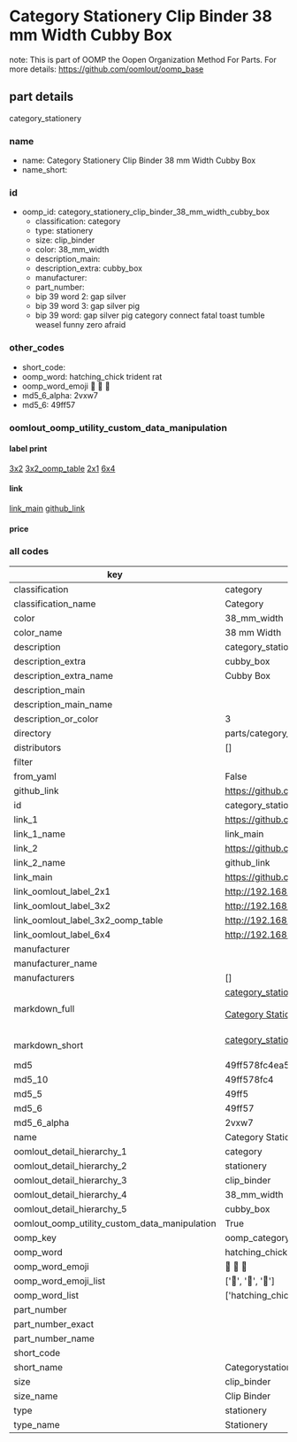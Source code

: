 # Category Stationery Clip Binder 38 mm Width Cubby Box  

note: This is part of OOMP the Oopen Organization Method For Parts. For more details: https://github.com/oomlout/oomp_base

##  part details



category_stationery

### name
* name: Category Stationery Clip Binder 38 mm Width Cubby Box
* name_short: 
### id
* oomp_id: category_stationery_clip_binder_38_mm_width_cubby_box
  * classification: category
  * type: stationery
  * size: clip_binder
  * color: 38_mm_width
  * description_main: 
  * description_extra: cubby_box
  * manufacturer: 
  * part_number: 
  * bip 39 word 2: gap silver
  * bip 39 word 3: gap silver pig
  * bip 39 word: gap silver pig category connect fatal toast tumble weasel funny zero afraid

### other_codes
* short_code: 
* oomp_word: hatching_chick trident rat
* oomp_word_emoji :hatching_chick: :trident: :rat:
* md5_6_alpha: 2vxw7
* md5_6: 49ff57






### oomlout_oomp_utility_custom_data_manipulation
#### label print
[3x2](http://192.168.1.245:1112/?label=oomp%202vxw7)
[3x2_oomp_table](http://192.168.1.107:1112/?label=oomp%202vxw7)
[2x1](http://192.168.1.242:1112/?label=oomp%202vxw7)
[6x4](http://192.168.1.55:1112/?label=oomp%202vxw7)    

#### link

[link_main](https://github.com/oomlout/oomlout_oomp_current_version_messy/tree/main/parts/category_stationery_clip_binder_38_mm_width_cubby_box) [github_link](https://github.com/oomlout/oomlout_oomp_part_src/tree/main/parts/category_stationery_clip_binder_38_mm_width_cubby_box)                             

#### price







### all codes 
| key | value |  
| --- | --- |  
| classification | category |  
| classification_name | Category |  
| color | 38_mm_width |  
| color_name | 38 mm Width |  
| description | category_stationery |  
| description_extra | cubby_box |  
| description_extra_name | Cubby Box |  
| description_main |  |  
| description_main_name |  |  
| description_or_color | 3  |  
| directory | parts/category_stationery_clip_binder_38_mm_width_cubby_box |  
| distributors | [] |  
| filter |  |  
| from_yaml | False |  
| github_link | https://github.com/oomlout/oomlout_oomp_part_src/tree/main/parts/category_stationery_clip_binder_38_mm_width_cubby_box |  
| id | category_stationery_clip_binder_38_mm_width_cubby_box |  
| link_1 | https://github.com/oomlout/oomlout_oomp_current_version_messy/tree/main/parts/category_stationery_clip_binder_38_mm_width_cubby_box |  
| link_1_name | link_main |  
| link_2 | https://github.com/oomlout/oomlout_oomp_part_src/tree/main/parts/category_stationery_clip_binder_38_mm_width_cubby_box |  
| link_2_name | github_link |  
| link_main | https://github.com/oomlout/oomlout_oomp_current_version_messy/tree/main/parts/category_stationery_clip_binder_38_mm_width_cubby_box |  
| link_oomlout_label_2x1 | http://192.168.1.242:1112/?label=oomp%202vxw7 |  
| link_oomlout_label_3x2 | http://192.168.1.245:1112/?label=oomp%202vxw7 |  
| link_oomlout_label_3x2_oomp_table | http://192.168.1.107:1112/?label=oomp%202vxw7 |  
| link_oomlout_label_6x4 | http://192.168.1.55:1112/?label=oomp%202vxw7 |  
| manufacturer |  |  
| manufacturer_name |  |  
| manufacturers | [] |  
| markdown_full | [category_stationery_clip_binder_38_mm_width_cubby_box](https://github.com/oomlout/oomlout_oomp_current_version_messy/tree/main/parts/category_stationery_clip_binder_38_mm_width_cubby_box)<br>[](https://github.com/oomlout/oomlout_oomp_current_version_messy/tree/main/parts/category_stationery_clip_binder_38_mm_width_cubby_box)<br>[Category Stationery Clip Binder 38 Mm Width Cubby Box](https://github.com/oomlout/oomlout_oomp_current_version_messy/tree/main/parts/category_stationery_clip_binder_38_mm_width_cubby_box)<br><br> |  
| markdown_short | [category_stationery_clip_binder_38_mm_width_cubby_box](https://github.com/oomlout/oomlout_oomp_current_version_messy/tree/main/parts/category_stationery_clip_binder_38_mm_width_cubby_box)<br><br> |  
| md5 | 49ff578fc4ea5c614e179243493232fa |  
| md5_10 | 49ff578fc4 |  
| md5_5 | 49ff5 |  
| md5_6 | 49ff57 |  
| md5_6_alpha | 2vxw7 |  
| name | Category Stationery Clip Binder 38 mm Width Cubby Box |  
| oomlout_detail_hierarchy_1 | category |  
| oomlout_detail_hierarchy_2 | stationery |  
| oomlout_detail_hierarchy_3 | clip_binder |  
| oomlout_detail_hierarchy_4 | 38_mm_width |  
| oomlout_detail_hierarchy_5 | cubby_box |  
| oomlout_oomp_utility_custom_data_manipulation | True |  
| oomp_key | oomp_category_stationery_clip_binder_38_mm_width_cubby_box |  
| oomp_word | hatching_chick trident rat |  
| oomp_word_emoji | :hatching_chick: :trident: :rat: |  
| oomp_word_emoji_list | [':hatching_chick:', ':trident:', ':rat:'] |  
| oomp_word_list | ['hatching_chick', 'trident', 'rat'] |  
| part_number |  |  
| part_number_exact |  |  
| part_number_name |  |  
| short_code |  |  
| short_name | Categorystationery |  
| size | clip_binder |  
| size_name | Clip Binder |  
| type | stationery |  
| type_name | Stationery |  
